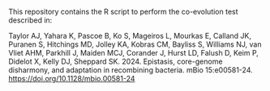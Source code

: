This repository contains the R script to perform the co-evolution test described in:

Taylor AJ, Yahara K, Pascoe B, Ko S, Mageiros L, Mourkas E, Calland JK, Puranen S, Hitchings MD, Jolley KA, Kobras CM, Bayliss S, Williams NJ, van Vliet AHM, Parkhill J, Maiden MCJ, Corander J, Hurst LD, Falush D, Keim P, Didelot X, Kelly DJ, Sheppard SK. 2024. Epistasis, core-genome disharmony, and adaptation in recombining bacteria. mBio 15:e00581-24.
https://doi.org/10.1128/mbio.00581-24
